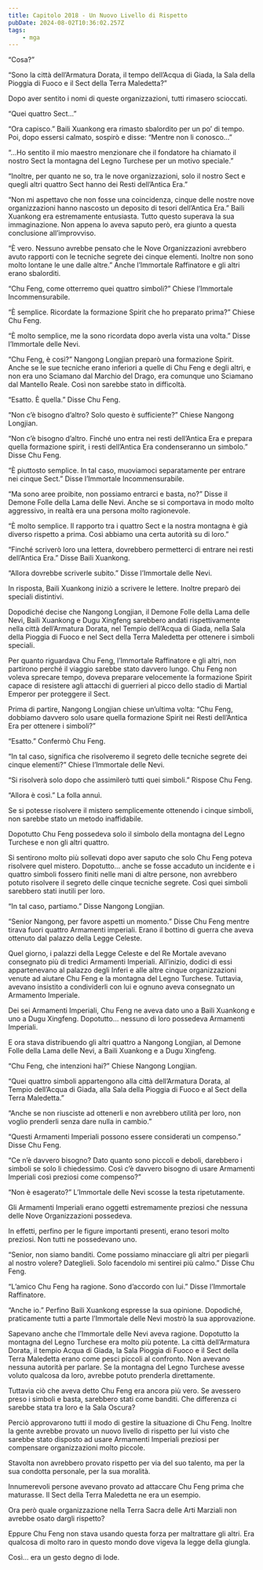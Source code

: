 ```yaml
---
title: Capitolo 2018 - Un Nuovo Livello di Rispetto
pubDate: 2024-08-02T10:36:02.257Z
tags:
    - mga
---
```



“Cosa?”

“Sono la città dell’Armatura Dorata, il tempo dell’Acqua di Giada, la Sala della Pioggia di Fuoco e il Sect della Terra Maledetta?”

Dopo aver sentito i nomi di queste organizzazioni, tutti rimasero scioccati.

“Quei quattro Sect…”

“Ora capisco.” Baili Xuankong era rimasto sbalordito per un po’ di tempo. Poi, dopo essersi calmato, sospirò e disse: “Mentre non li conosco…”

“...Ho sentito il mio maestro menzionare che il fondatore ha chiamato il nostro Sect la montagna del Legno Turchese per un motivo speciale.”

“Inoltre, per quanto ne so, tra le nove organizzazioni, solo il nostro Sect e quegli altri quattro Sect hanno dei Resti dell’Antica Era.”

“Non mi aspettavo che non fosse una coincidenza, cinque delle nostre nove organizzazioni hanno nascosto un deposito di tesori dell’Antica Era.” Baili Xuankong era estremamente entusiasta. Tutto questo superava la sua immaginazione. Non appena lo aveva saputo però, era giunto a questa conclusione all’improvviso.

“È vero. Nessuno avrebbe pensato che le Nove Organizzazioni avrebbero avuto rapporti con le tecniche segrete dei cinque elementi. Inoltre non sono molto lontane le une dalle altre.” Anche l’Immortale Raffinatore e gli altri erano sbalorditi.

“Chu Feng, come otterremo quei quattro simboli?” Chiese l’Immortale Incommensurabile.

“È semplice. Ricordate la formazione Spirit che ho preparato prima?” Chiese Chu Feng.

“È molto semplice, me la sono ricordata dopo averla vista una volta.” Disse l’Immortale delle Nevi.

“Chu Feng, è così?” Nangong Longjian preparò una formazione Spirit. Anche se le sue tecniche erano inferiori a quelle di Chu Feng e degli altri, e non era uno Sciamano dal Marchio del Drago, era comunque uno Sciamano dal Mantello Reale. Così non sarebbe stato in difficoltà.

“Esatto. È quella.” Disse Chu Feng.

“Non c’è bisogno d’altro? Solo questo è sufficiente?” Chiese Nangong Longjian.

“Non c’è bisogno d’altro. Finché uno entra nei resti dell’Antica Era e prepara quella formazione spirit, i resti dell’Antica Era condenseranno un simbolo.” Disse Chu Feng.

“È piuttosto semplice. In tal caso, muoviamoci separatamente per entrare nei cinque Sect.” Disse l’Immortale Incommensurabile.

“Ma sono aree proibite, non possiamo entrarci e basta, no?” Disse il Demone Folle della Lama delle Nevi. Anche se si comportava in modo molto aggressivo, in realtà era una persona molto ragionevole.

“È molto semplice. Il rapporto tra i quattro Sect e la nostra montagna è già diverso rispetto a prima. Così abbiamo una certa autorità su di loro.”

“Finché scriverò loro una lettera, dovrebbero permetterci di entrare nei resti dell’Antica Era.” Disse Baili Xuankong.

“Allora dovrebbe scriverle subito.” Disse l’Immortale delle Nevi.

In risposta, Baili Xuankong iniziò a scrivere le lettere. Inoltre preparò dei speciali distintivi.

Dopodiché decise che Nangong Longjian, il Demone Folle della Lama delle Nevi, Baili Xuankong e Dugu Xingfeng sarebbero andati rispettivamente nella città dell’Armatura Dorata, nel Tempio dell’Acqua di Giada, nella Sala della Pioggia di Fuoco e nel Sect della Terra Maledetta per ottenere i simboli speciali.

Per quanto riguardava Chu Feng, l’Immortale Raffinatore e gli altri, non partirono perché il viaggio sarebbe stato davvero lungo. Chu Feng non voleva sprecare tempo, doveva preparare velocemente la formazione Spirit capace di resistere agli attacchi di guerrieri al picco dello stadio di Martial Emperor per proteggere il Sect.

Prima di partire, Nangong Longjian chiese un’ultima volta: “Chu Feng, dobbiamo davvero solo usare quella formazione Spirit nei Resti dell’Antica Era per ottenere i simboli?”

“Esatto.” Confermò Chu Feng.

“In tal caso, significa che risolveremo il segreto delle tecniche segrete dei cinque elementi?” Chiese l’Immortale delle Nevi.

“Si risolverà solo dopo che assimilerò tutti quei simboli.” Rispose Chu Feng.

“Allora è così.” La folla annuì.

Se si potesse risolvere il mistero semplicemente ottenendo i cinque simboli, non sarebbe stato un metodo inaffidabile.

Dopotutto Chu Feng possedeva solo il simbolo della montagna del Legno Turchese e non gli altri quattro.

Si sentirono molto più sollevati dopo aver saputo che solo Chu Feng poteva risolvere quel mistero. Dopotutto… anche se fosse accaduto un incidente e i quattro simboli fossero finiti nelle mani di altre persone, non avrebbero potuto risolvere il segreto delle cinque tecniche segrete. Così quei simboli sarebbero stati inutili per loro.

“In tal caso, partiamo.” Disse Nangong Longjian.

“Senior Nangong, per favore aspetti un momento.” Disse Chu Feng mentre tirava fuori quattro Armamenti imperiali. Erano il bottino di guerra che aveva ottenuto dal palazzo della Legge Celeste.

Quel giorno, i palazzi della Legge Celeste e del Re Mortale avevano consegnato più di tredici Armamenti Imperiali. All’inizio, dodici di essi appartenevano al palazzo degli Inferi e alle altre cinque organizzazioni venute ad aiutare Chu Feng e la montagna del Legno Turchese. Tuttavia, avevano insistito a condividerli con lui e ognuno aveva consegnato un Armamento Imperiale.

Dei sei Armamenti Imperiali, Chu Feng ne aveva dato uno a Baili Xuankong e uno a Dugu Xingfeng. Dopotutto… nessuno di loro possedeva Armamenti Imperiali.

E ora stava distribuendo gli altri quattro a Nangong Longjian, al Demone Folle della Lama delle Nevi, a Baili Xuankong e a Dugu Xingfeng.

“Chu Feng, che intenzioni hai?” Chiese Nangong Longjian.

“Quei quattro simboli appartengono alla città dell’Armatura Dorata, al Tempio dell’Acqua di Giada, alla Sala della Pioggia di Fuoco e al Sect della Terra Maledetta.”

“Anche se non riusciste ad ottenerli e non avrebbero utilità per loro, non voglio prenderli senza dare nulla in cambio.”

“Questi Armamenti Imperiali possono essere considerati un compenso.” Disse Chu Feng.

“Ce n’è davvero bisogno? Dato quanto sono piccoli e deboli, darebbero i simboli se solo li chiedessimo. Così c’è davvero bisogno di usare Armamenti Imperiali così preziosi come compenso?”

“Non è esagerato?” L’Immortale delle Nevi scosse la testa ripetutamente.

Gli Armamenti Imperiali erano oggetti estremamente preziosi che nessuna delle Nove Organizzazioni possedeva.

In effetti, perfino per le figure importanti presenti, erano tesori molto preziosi. Non tutti ne possedevano uno.

“Senior, non siamo banditi. Come possiamo minacciare gli altri per piegarli al nostro volere? Dateglieli. Solo facendolo mi sentirei più calmo.” Disse Chu Feng.

“L’amico Chu Feng ha ragione. Sono d’accordo con lui.” Disse l’Immortale Raffinatore.

“Anche io.” Perfino Baili Xuankong espresse la sua opinione. Dopodiché, praticamente tutti a parte l’Immortale delle Nevi mostrò la sua approvazione.

Sapevano anche che l’Immortale delle Nevi aveva ragione. Dopotutto la montagna del Legno Turchese era molto più potente. La città dell’Armatura Dorata, il tempio Acqua di Giada, la Sala Pioggia di Fuoco e il Sect della Terra Maledetta erano come pesci piccoli al confronto. Non avevano nessuna autorità per parlare. Se la montagna del Legno Turchese avesse voluto qualcosa da loro, avrebbe potuto prenderla direttamente.

Tuttavia ciò che aveva detto Chu Feng era ancora più vero. Se avessero preso i simboli e basta, sarebbero stati come banditi. Che differenza ci sarebbe stata tra loro e la Sala Oscura?

Perciò approvarono tutti il modo di gestire la situazione di Chu Feng. Inoltre la gente avrebbe provato un nuovo livello di rispetto per lui visto che sarebbe stato disposto ad usare Armamenti Imperiali preziosi per compensare organizzazioni molto piccole.

Stavolta non avrebbero provato rispetto per via del suo talento, ma per la sua condotta personale, per la sua moralità.

Innumerevoli persone avevano provato ad attaccare Chu Feng prima che maturasse. Il Sect della Terra Maledetta ne era un esempio.

Ora però quale organizzazione nella Terra Sacra delle Arti Marziali non avrebbe osato dargli rispetto?

Eppure Chu Feng non stava usando questa forza per maltrattare gli altri. Era qualcosa di molto raro in questo mondo dove vigeva la legge della giungla.

Così… era un gesto degno di lode.


